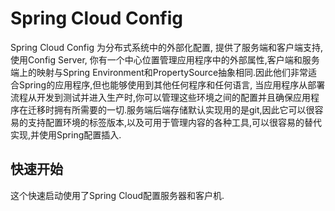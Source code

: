 # Spring Cloud Config

Spring Cloud Config 为分布式系统中的外部化配置,  提供了服务端和客户端支持, 使用Config Server, 你有一个中心位置管理应用程序中的外部属性,客户端和服务端上的映射与Spring Environment和PropertySource抽象相同.因此他们非常适合Spring的应用程序,但也能够使用到其他任何程序和任何语言, 当应用程序从部署流程从开发到测试并进入生产时,你可以管理这些环境之间的配置并且确保应用程序在迁移时拥有所需要的一切.服务端后端存储默认实现用的是git,因此它可以很容易的支持配置环境的标签版本,以及可用于管理内容的各种工具,可以很容易的替代实现,并使用Spring配置插入.

## 快速开始

这个快速启动使用了Spring Cloud配置服务器和客户机.

